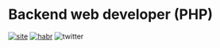 # Backend web developer (PHP) 
[![site](https://img.shields.io/static/v1?schemaVersion=1&label=My%20website&message=denywhite.ru&labelColor=de000f&color=000000)](https://denywhite.ru)
[![habr](https://img.shields.io/static/v1?schemaVersion=1&label=Habr&logo=Habr&logoColor=ffffff&message=career)](https://career.habr.com/denywhite)
![twitter](https://img.shields.io/twitter/follow/denyWhite?style=social)

<!-- BLOG-POST-LIST:START -->
<!-- BLOG-POST-LIST:END -->
